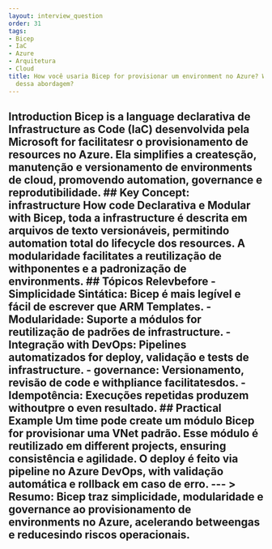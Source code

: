 ```yaml
---
layout: interview_question
order: 31
tags:
- Bicep
- IaC
- Azure
- Arquitetura
- Cloud
title: How você usaria Bicep for provisionar um environment no Azure? Which as advantages
  dessa abordagem?
---
```


## Introduction Bicep is a language declarativa de Infrastructure as Code (IaC) desenvolvida pela Microsoft for facilitatesr o provisionamento de resources no Azure. Ela simplifies a createsção, manutenção e versionamento de environments de cloud, promovendo automation, governance e reprodutibilidade. ## Key Concept: infrastructure How code Declarativa e Modular with Bicep, toda a infrastructure é descrita em arquivos de texto versionáveis, permitindo automation total do lifecycle dos resources. A modularidade facilitates a reutilização de withponentes e a padronização de environments. ## Tópicos Relevbefore - **Simplicidade Sintática**: Bicep é mais legível e fácil de escrever que ARM Templates. - **Modularidade**: Suporte a módulos for reutilização de padrões de infrastructure. - **Integração with DevOps**: Pipelines automatizados for deploy, validação e tests de infrastructure. - **governance**: Versionamento, revisão de code e withpliance facilitatesdos. - **Idempotência**: Execuções repetidas produzem withoutpre o even resultado. ## Practical Example Um time pode create um módulo Bicep for provisionar uma VNet padrão. Esse módulo é reutilizado em different projects, ensuring consistência e agilidade. O deploy é feito via pipeline no Azure DevOps, with validação automática e rollback em caso de erro. --- > **Resumo:** Bicep traz simplicidade, modularidade e governance ao provisionamento de environments no Azure, acelerando betweengas e reducesindo riscos operacionais.